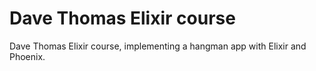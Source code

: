# Dave Thomas Elixir course
Dave Thomas Elixir course, implementing a hangman app with Elixir and Phoenix.
